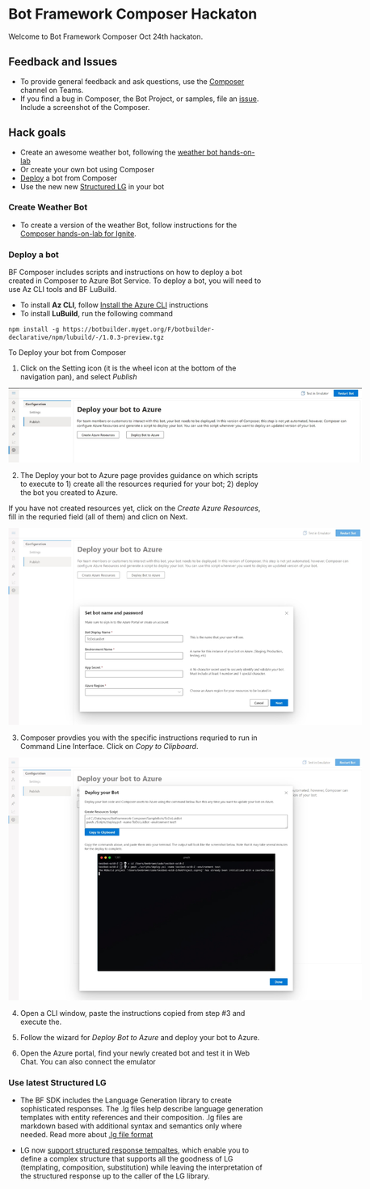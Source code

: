 
# Bot Framework Composer Hackaton 
 
Welcome to Bot Framework Composer Oct 24th hackaton. 

## Feedback and Issues
* To provide general feedback and ask questions, use the [Composer](https://teams.microsoft.com/l/channel/19%3a4def2905f657490d967c086e71bde7cd%40thread.skype/Composer?groupId=f5d8cef7-ee71-4f78-a66b-5aea5089069f&tenantId=72f988bf-86f1-41af-91ab-2d7cd011db47) channel on Teams.
* If you find a bug in Composer, the Bot Project, or samples, file an [issue](https://github.com/microsoft/BotFramework-Composer/issues/new?assignees=&labels=Needs-triage%2C+Type%3A+bug&template=bot-framework-composer-bug.md&title=). Include a screenshot of the Composer.


## Hack goals
- Create an awesome weather bot, following the [weather bot hands-on-lab](#Create-Weather-Bot)
- Or create your own bot using Composer
- [Deploy](#Deploy-a-bot) a bot from Composer 
- Use the new new [Structured LG](#Use-latest-Structured-LG) in your bot


### Create Weather Bot
- To create a version of the weather Bot, follow instructions for the [Composer hands-on-lab for Ignite](https://github.com/vishwacsena/composer-managed-lab). 

### Deploy a bot
BF Composer includes scripts and instructions on how to deploy a bot created in Composer to Azure Bot Service. To deploy a bot, you will need to use Az CLI tools and BF LuBuild. 

- To install **Az CLI**, follow [Install the Azure CLI](https://docs.microsoft.com/en-us/cli/azure/install-azure-cli?view=azure-cli-latest) instructions 
- To install **LuBuild**, run the following command 
```
npm install -g https://botbuilder.myget.org/F/botbuilder-declarative/npm/lubuild/-/1.0.3-preview.tgz
```
To Deploy your bot from Composer
1. Click on the Setting icon (it is the wheel icon at the bottom of the navigation pan), and select *Publish*

<p align="center">
    <img alt="Bot Framework Composer Home Page" src="./assets/BFC-Deploy1.jpg" style="max-width:700px;" />
</p>

2. The Deploy your bot to Azure page provides guidance on which scripts to execute to 1) create  all the resources requried for your bot; 2) deploy the bot you created to Azure.

If you have not created resources yet, click on the *Create Azure Resources*, fill in the requried field (all of them) and clicn on Next. 

<p align="center">
    <img alt="Bot Framework Composer Home Page" src="./assets/BFC-Deploy2.jpg" style="max-width:700px;" />
</p>

3. Composer provdies you with the specific instructions requried to run in Command Line Interface. Click on *Copy to Clipboard*.  

<p align="center">
    <img alt="Bot Framework Composer Home Page" src="./assets/BFC-Deploy3.jpg" style="max-width:700px;" />
</p>

4. Open a CLI window, paste the instructions copied from step #3 and execute the.

5. Follow the wizard for *Deploy Bot to Azure* and deploy your bot to Azure.

6. Open the Azure portal, find your newly created bot and test it in Web Chat. You can also connect the emulator 


### Use latest Structured LG
- The BF SDK includes the Language Generation library to create sophisticated responses. The .lg files help describe language generation templates with entity references and their composition. .lg files are markdown based with  additional syntax and semantics only where needed. Read more about [.lg file format](https://github.com/microsoft/BotBuilder-Samples/blob/vishwac/master-4.6/experimental/language-generation/docs/lg-file-format.md)

- LG now [support structured response tempaltes](https://github.com/microsoft/BotBuilder-Samples/blob/vishwac/master-4.6/experimental/language-generation/docs/structured-response-template.md), which enable you to define a complex structure that supports all the goodness of LG (templating, composition, substitution) while leaving the interpretation of the structured response up to the caller of the LG library.
